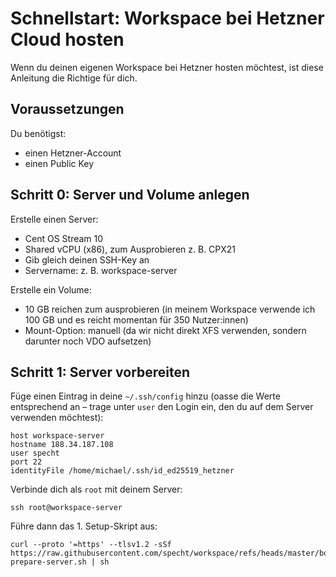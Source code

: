# Schnellstart: Workspace bei Hetzner Cloud hosten

Wenn du deinen eigenen Workspace bei Hetzner hosten möchtest, ist diese Anleitung die Richtige für dich.

## Voraussetzungen

Du benötigst:

- einen Hetzner-Account
- einen Public Key

## Schritt 0: Server und Volume anlegen

Erstelle einen Server:

- Cent OS Stream 10
- Shared vCPU (x86), zum Ausprobieren z. B. CPX21
- Gib gleich deinen SSH-Key an
- Servername: z. B. workspace-server

Erstelle ein Volume:

- 10 GB reichen zum ausprobieren (in meinem Workspace verwende ich 100 GB und es reicht momentan für 350 Nutzer:innen)
- Mount-Option: manuell (da wir nicht direkt XFS verwenden, sondern darunter noch VDO aufsetzen)

## Schritt 1: Server vorbereiten

Füge einen Eintrag in deine `~/.ssh/config` hinzu (oasse die Werte entsprechend an &ndash; trage unter `user` den Login ein, den du auf dem Server verwenden möchtest):

```
host workspace-server
hostname 188.34.187.108
user specht
port 22
identityFile /home/michael/.ssh/id_ed25519_hetzner
```


Verbinde dich als `root` mit deinem Server:

```
ssh root@workspace-server
```

Führe dann das 1. Setup-Skript aus:

```
curl --proto '=https' --tlsv1.2 -sSf https://raw.githubusercontent.com/specht/workspace/refs/heads/master/bootstrap/01-prepare-server.sh | sh
```

